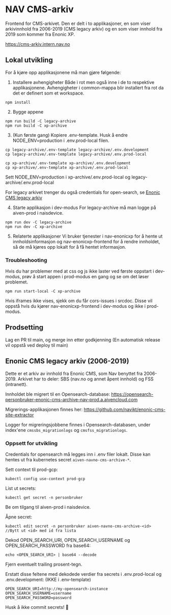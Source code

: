 # NAV CMS-arkiv

Frontend for CMS-arkivet. Den er delt i to applikasjoner, en som viser arkivinnhold fra 2006-2019 (CMS legacy arkiv) og en som viser innhold fra 2019 som kommer fra Enonic XP.

https://cms-arkiv.intern.nav.no

## Lokal utvikling

For å kjøre opp applikasjonene må man gjøre følgende:

1. Installere avhengigheter
   Både i rot men også inne i de to respektive applikasjonene. Avhengigheter i common-mappa blir installert fra rot da det er definert som et workspace.

```
npm install
```

2. Bygge appene

```
npm run build -C legacy-archive
npm run build -C xp-archive
```

3. (Kun første gang) Kopiere .env-template.
   Husk å endre NODE_ENV=production i .env.prod-local filen.

```
cp legacy-archive/.env-template legacy-archive/.env.development
cp legacy-archive/.env-template legacy-archive/.env.prod-local

cp xp-archive/.env-template xp-archive/.env.development
cp xp-archive/.env-template xp-archive/.env.prod-local
```

Sett NODE_ENV=production i xp-archive/.env.prod-local og legacy-archive/.env.prod-local

For legacy arkivet trenger du også credentials for open-search, se [Enonic CMS legacy arkiv](#enonic-cms-legacy-arkiv-2006-2019)

4. Starte applikasjon i dev-modus
   For legacy-archive må man logge på aiven-prod i naisdevice.

```
npm run dev -C legacy-archive
npm run dev -C xp-archive
```

5. Relaterte applikasjoner
   Vi bruker tjenester i nav-enonicxp for å hente ut innholdsinformasjon og nav-enonicxp-frontend for å rendre innholdet, så de må kjøres opp lokalt for å få hentet informasjon.

### Troubleshooting

Hvis du har problemer med at css og js ikke laster ved første oppstart i dev-modus, prøv å start appen i prod-modus en gang og se om det løser problemet.

```
npm run start-local -C xp-archive
```

Hvis iframes ikke vises, sjekk om du får cors-issues i srcdoc. Disse vil oppstå hvis du kjører nav-enonicxp-frontend i dev-modus og ikke i prod-modus.

## Prodsetting

Lag en PR til main, og merge inn etter godkjenning (En automatisk release vil oppstå ved deploy til main)

## <a name="enonic-legacy"></a> Enonic CMS legacy arkiv (2006-2019)

Dette er et arkiv av innhold fra Enonic CMS, som Nav benyttet fra 2006-2019. Arkivet har to deler: SBS (nav.no og annet åpent innhold) og FSS (intranett).

Innholdet ble migrert til en Opensearch-database: https://opensearch-personbruker-enonic-cms-archive-nav-prod.a.aivencloud.com

Migrerings-applikasjonen finnes her: https://github.com/navikt/enonic-cms-site-extractor

Logger for migreringsjobbene finnes i Opensearch-databasen, under index'ene `cmssbs_migrationlogs` og `cmsfss_migrationlogs`.

### Oppsett for utvikling

Credentials for opensearch må legges inn i .env filer lokalt. Disse kan hentes ut fra kubernetes secret `aiven-navno-cms-archive-*`.

Sett context til prod-gcp:

```
kubectl config use-context prod-gcp
```

List ut secrets:

```
kubectl get secret -n personbruker
```

Be om tilgang til aiven-prod i naisdevice.

Åpne secret:

```
kubectl edit secret -n personbruker aiven-navno-cms-archive-<id> //Bytt ut <id> med id fra lista
```

Dekod OPEN_SEARCH_URI, OPEN_SEARCH_USERNAME og OPEN_SEARCH_PASSWORD fra base64:

```
echo <OPEN_SEARCH_URI> | base64 --decode
```

Fjern eventuelt trailing prosent-tegn.

Erstatt disse feltene med dekodede verdier fra secrets i .env.prod-local og .env.development: (IKKE i .env-template)

```
OPEN_SEARCH_URI=http://my-opensearch-instance
OPEN_SEARCH_USERNAME=username
OPEN_SEARCH_PASSWORD=password
```

Husk å ikke commit secrets! 👿
